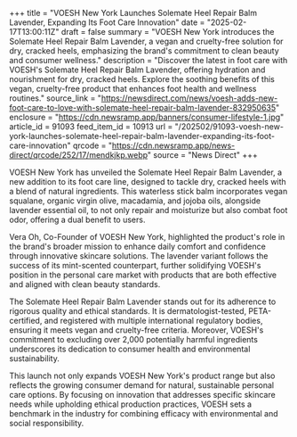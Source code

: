 +++
title = "VOESH New York Launches Solemate Heel Repair Balm Lavender, Expanding Its Foot Care Innovation"
date = "2025-02-17T13:00:11Z"
draft = false
summary = "VOESH New York introduces the Solemate Heel Repair Balm Lavender, a vegan and cruelty-free solution for dry, cracked heels, emphasizing the brand's commitment to clean beauty and consumer wellness."
description = "Discover the latest in foot care with VOESH's Solemate Heel Repair Balm Lavender, offering hydration and nourishment for dry, cracked heels. Explore the soothing benefits of this vegan, cruelty-free product that enhances foot health and wellness routines."
source_link = "https://newsdirect.com/news/voesh-adds-new-foot-care-to-love-with-solemate-heel-repair-balm-lavender-832950635"
enclosure = "https://cdn.newsramp.app/banners/consumer-lifestyle-1.jpg"
article_id = 91093
feed_item_id = 10913
url = "/202502/91093-voesh-new-york-launches-solemate-heel-repair-balm-lavender-expanding-its-foot-care-innovation"
qrcode = "https://cdn.newsramp.app/news-direct/qrcode/252/17/mendkjkp.webp"
source = "News Direct"
+++

<p>VOESH New York has unveiled the Solemate Heel Repair Balm Lavender, a new addition to its foot care line, designed to tackle dry, cracked heels with a blend of natural ingredients. This waterless stick balm incorporates vegan squalane, organic virgin olive, macadamia, and jojoba oils, alongside lavender essential oil, to not only repair and moisturize but also combat foot odor, offering a dual benefit to users.</p><p>Vera Oh, Co-Founder of VOESH New York, highlighted the product's role in the brand's broader mission to enhance daily comfort and confidence through innovative skincare solutions. The lavender variant follows the success of its mint-scented counterpart, further solidifying VOESH's position in the personal care market with products that are both effective and aligned with clean beauty standards.</p><p>The Solemate Heel Repair Balm Lavender stands out for its adherence to rigorous quality and ethical standards. It is dermatologist-tested, PETA-certified, and registered with multiple international regulatory bodies, ensuring it meets vegan and cruelty-free criteria. Moreover, VOESH's commitment to excluding over 2,000 potentially harmful ingredients underscores its dedication to consumer health and environmental sustainability.</p><p>This launch not only expands VOESH New York's product range but also reflects the growing consumer demand for natural, sustainable personal care options. By focusing on innovation that addresses specific skincare needs while upholding ethical production practices, VOESH sets a benchmark in the industry for combining efficacy with environmental and social responsibility.</p>